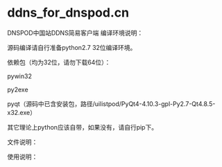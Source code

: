 # ddns_for_dnspod.cn
DNSPOD中国站DDNS简易客户端
编译环境说明：

源码编译请自行准备python2.7 32位编译环境。

依赖包（均为32位，请勿下载64位）：

pywin32

py2exe

pyqt（源码中已含安装包，路径/uilistpod/PyQt4-4.10.3-gpl-Py2.7-Qt4.8.5-x32.exe）

其它理论上python应该自带，如果没有，请自行pip下。

文件说明：



使用说明：
